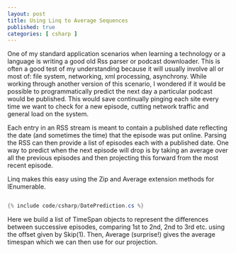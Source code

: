 ```yaml
---
layout: post
title: Using Linq to Average Sequences
published: true 
categories: [ csharp ]
---
```


One of my standard application scenarios when learning a technology or a language is 
writing a good old Rss parser or podcast downloader. This is often a good test of 
my understanding because it will usually involve all or most of: file system, 
networking, xml processing, asynchrony. While working through another version of this 
scenario, I wondered if it would be possible to programmatically predict the next day a 
particular podcast would be published. This would save continually pinging each site 
every time we want to check for a new episode, cutting network traffic and general load
on the system.

Each entry in an RSS stream is meant to contain a published date reflecting the date (and 
sometimes the time) that the episode was put online. Parsing the RSS can then provide a 
list of episodes each with a published date. One way to predict when the next episode will 
drop is by taking an average over all the previous episodes and then projecting this forward 
from the most recent episode.

Linq makes this easy using the Zip and Average extension methods for IEnumerable<T>. 


```csharp

{% include code/csharp/DatePrediction.cs %}

```

Here we build a list of TimeSpan objects to represent the differences between successive 
episodes, comparing 1st to 2nd, 2nd to 3rd etc. using the offset given by Skip(1). Then, 
Average (surprise!) gives the average timespan which we can then use for our projection.  

